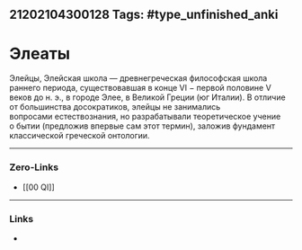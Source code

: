 21202104300128
Tags: #type_unfinished_anki
---
# Элеаты

Элейцы, Элейская школа — древнегреческая философская школа раннего периода, существовавшая в конце VI − первой половине V веков до н. э., в городе Элее, в Великой Греции (юг Италии). В отличие от большинства досократиков, элейцы не занимались вопросами естествознания, но разрабатывали теоретическое учение о бытии (предложив впервые сам этот термин), заложив фундамент классической греческой онтологии.

---
### Zero-Links
- [[00 QI]]
---
### Links
-